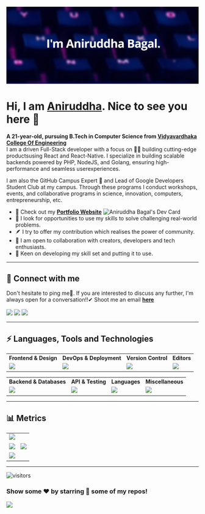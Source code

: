 <!---
Please consider starring the repo if you find this useful in any manner
or use it. It helps me a lot.
-->

<img src='README_Banner.png' alt="banner"></img>

# Hi, I am <a href = "https://aniruddhabagal.co">Aniruddha</a>. Nice to see you here 👋

<b>A 21-year-old, pursuing B.Tech in Computer Science from [Vidyavardhaka College Of Engineering](https://vvce.ac.in)</b><br>
I am a driven Full-Stack developer with a focus on 👨‍💻 building cutting-edge productsusing React and React-Native. I specialize in building scalable backends powered by PHP, NodeJS, and Golang, ensuring high-performance and seamless userexperiences.<br>

I am also the GitHub Campus Expert 🚩 and Lead of Google Developers Student Club at my campus. Through these programs I conduct workshops, events, and collaborative programs in science, innovation, computers, entrepreneurship, etc.

<a href = "https://app.daily.dev/AniruddhaBagal"><img align = "right" src="https://api.daily.dev/devcards/e8229295544844c29a17476df8af70c9.png?r=pqa" width="250" alt="Aniruddha Bagal's Dev Card"></a>

- 🔭 Check out my <a href="https://aniruddhabagal.co"><b>Portfolio Website</b></a>
- 🌱 I look for opportunities to use my skills to solve challenging real-world problems.
- 🪶 I try to offer my contribution which realises the power of community.
- 👯 I am open to collaboration with creators, developers and tech enthusiasts.
- 🚢 Keen on developing my skill set and putting it to use.<br>
<hr>

## 📩 Connect with me

Don't hesitate to ping me🤝. If you are interested to discuss any further, I'm always open for a conversation!!✔ Shoot me an email <a href = "mailto:bagalaniruddha@gmail.com"><b>here</b><br><br>
<a href = "https://linkedin.com/in/aniruddha-bagal"><img src = "https://skillicons.dev/icons?i=linkedin&theme=dark" height = 38></a>
<a href = "https://instagram.com/aniruddha_bagal"><img src = "https://skillicons.dev/icons?i=instagram&theme=dark" height = 38></a>
<a href = "https://twitter.com/AniruddhaBagal"><img src = "https://skillicons.dev/icons?i=twitter&theme=dark" height = 38></a>

<hr>

## ⚡ Languages, Tools and Technologies

<table>
<tr>
	<td><strong>Frontend & Design</strong></td>
	<td><strong>DevOps & Deployment</strong></td>
	<td><strong>Version Control</strong></td>
	<td><strong>Editors</strong></td>
</tr>
<tr>
	<td><img src = "https://skillicons.dev/icons?i=js,react,redux,nextjs,bootstrap,materialui,tailwindcss,emotion,styledcomponents,figma" ></td>
	<td><img src = "https://skillicons.dev/icons?i=docker,aws,githubactions,netlify,heroku,vercel,gcp&theme=dark"></td>
	<td><img src = "https://skillicons.dev/icons?i=git,github,gitlab,bash&theme=dark"></td>
	<td><img src = "https://skillicons.dev/icons?i=vscode,codepen&theme=dark"></td>
</tr>
</table>
<table>
<tr>
	<td><strong>Backend & Databases</strong></td>
	<td><strong>API & Testing</strong></td>
	<td><strong>Languages</strong></td>
	<td><strong>Miscellaneous</strong></td>
</tr>
<tr>
	<td><img src = "https://skillicons.dev/icons?i=nodejs,flask,postgresql,mysql,sequelize,mongodb,express,firebase&theme=dark"></td>
	<td><img src = "https://skillicons.dev/icons?i=postman,graphql,supabase&theme=dark"></td>
	<td><img src = "https://skillicons.dev/icons?i=c,cpp,py&theme=dark"></td>
	<td><img src = "https://skillicons.dev/icons?i=md,raspberrypi,arduino,linux&theme=dark"></td>
</tr>
</table>
<hr>

## 📊 Metrics

<table>
	<tr>
		<td colspan = "2"><a href = "https://aniruddhabagal.co"><img src="https://github-readme-activity-graph.vercel.app/graph?username=aniruddhabagal&bg_color=2e3440&hide_border=true&point=false&line=88c0d0&radius=8&area=true&area_color=88c0d0&title_color=ffffff&color=ffffff"></a></td>
	</tr>
	<tr>
		<td><a href="https://linkedin.com/in/aniruddha-bagal"><img src="https://github-readme-stats.vercel.app/api?username=aniruddhabagal&hide_border=true&include_all_commits=true&count_private=true&show_icons=true&line_height=20&theme=nord"></a></td>
		<td><a href="https://wakatime.com/@aniruddhabagal"><img src="https://github-readme-stats.vercel.app/api/wakatime?username=sarthakskumar&langs_count=6&hide_border=true&border_radius=4.5&layout=compact&theme=nord"></a></td>
	</tr>
	<tr>
		<td colspan = "2"><a href="https://instagram.com/aniruddha_bagal"><img width=100% src="https://github-profile-trophy.vercel.app/?username=aniruddhabagal&hide_border=true&count_private=true&column=-1&theme=nord&no-frame=true"></a></td>
	</tr>
	</table>
<!-- <details> -->
<!-- <summary><h2>✒️ Recent GitHub Activity</h1></summary> -->

<hr>
<!-- <a href = "https://www.holopin.io/@aniruddhabagal"><img src = "https://holopin.me/aniruddhabagal"></a>
<hr>
<div align = "center">
<h3><b>Visits Count 👁️</b></h3>
<img width = 25% src = "https://profile-counter.glitch.me/{aniruddhabagal}/count.svg"> -->

![visitors](https://visitor-badge.laobi.icu/badge?page_id=aniruddhabagal.aniruddhabagal)

### Show some ❤️ by starring 🌟 some of my repos!

</div>

<img src="https://user-images.githubusercontent.com/73097560/115834477-dbab4500-a447-11eb-908a-139a6edaec5c.gif">

